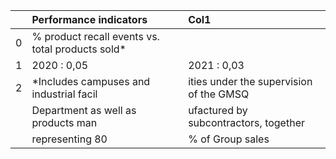 |    | Performance indicators                           | Col1                                    |
|---:|:-------------------------------------------------|:----------------------------------------|
|  0 | % product recall events vs. total products sold* |                                         |
|  1 | 2020 : 0,05                                      | 2021 : 0,03                             |
|  2 | *Includes campuses and industrial facil          | ities under the supervision of the GMSQ |
|    | Department as well as products man               | ufactured by subcontractors, together   |
|    | representing 80                                  | % of Group sales                        |
